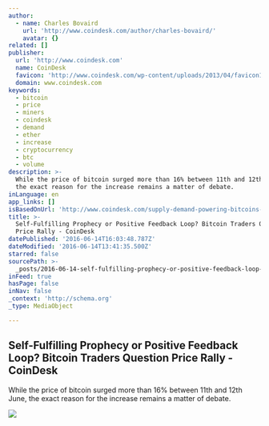 ```yaml
---
author:
  - name: Charles Bovaird
    url: 'http://www.coindesk.com/author/charles-bovaird/'
    avatar: {}
related: []
publisher:
  url: 'http://www.coindesk.com'
  name: CoinDesk
  favicon: 'http://www.coindesk.com/wp-content/uploads/2013/04/favicon1.ico?4d1c37'
  domain: www.coindesk.com
keywords:
  - bitcoin
  - price
  - miners
  - coindesk
  - demand
  - ether
  - increase
  - cryptocurrency
  - btc
  - volume
description: >-
  While the price of bitcoin surged more than 16% between 11th and 12th June,
  the exact reason for the increase remains a matter of debate.
inLanguage: en
app_links: []
isBasedOnUrl: 'http://www.coindesk.com/supply-demand-powering-bitcoins-price-gains/'
title: >-
  Self-Fulfilling Prophecy or Positive Feedback Loop? Bitcoin Traders Question
  Price Rally - CoinDesk
datePublished: '2016-06-14T16:03:48.787Z'
dateModified: '2016-06-14T13:41:35.500Z'
starred: false
sourcePath: >-
  _posts/2016-06-14-self-fulfilling-prophecy-or-positive-feedback-loop-bitcoin.md
inFeed: true
hasPage: false
inNav: false
_context: 'http://schema.org'
_type: MediaObject

---
```

<article style=""><h1>Self-Fulfilling Prophecy or Positive Feedback Loop? Bitcoin Traders Question Price Rally - CoinDesk</h1><p>While the price of bitcoin surged more than 16% between 11th and 12th June, the exact reason for the increase remains a matter of debate.</p><img src="http://media.coindesk.com/2016/06/Screen-Shot-2016-06-14-at-8.10.43-AM-e1465906624141.png" /></article>